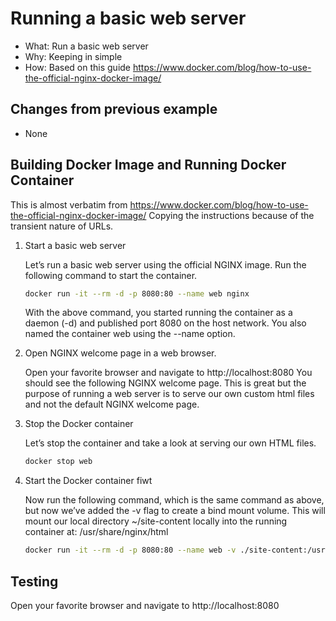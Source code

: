 # Running a basic web server

- What: Run a basic web server
- Why: Keeping in simple
- How: Based on this guide https://www.docker.com/blog/how-to-use-the-official-nginx-docker-image/


## Changes from previous example
- None


## Building Docker Image and Running Docker Container

This is almost verbatim from https://www.docker.com/blog/how-to-use-the-official-nginx-docker-image/
Copying the instructions because of the transient nature of URLs.

1.  Start a basic web server

    Let’s run a basic web server using the official NGINX image. Run the following command to start the container.

    ```sh
    docker run -it --rm -d -p 8080:80 --name web nginx
    ```

    With the above command, you started running the container as a daemon (-d) and published port 8080 on the host network. You also named the container web using the --name option.


2.  Open NGINX welcome page in a web browser.

    Open your favorite browser and navigate to http://localhost:8080   You should see the following NGINX welcome page.
    This is great but the purpose of running a web server is to serve our own custom html files and not the default NGINX welcome page.

3.  Stop the Docker container

    Let’s stop the container and take a look at serving our own HTML files.

    ```sh
    docker stop web
    ```


4.  Start the Docker container fiwt

    Now run the following command, which is the same command as above, but now we’ve added the -v flag to create a bind mount volume. This will mount our local directory ~/site-content locally into the running container at: /usr/share/nginx/html

    ```sh
    docker run -it --rm -d -p 8080:80 --name web -v ./site-content:/usr/share/nginx/html nginx
    ```


## Testing

Open your favorite browser and navigate to http://localhost:8080
